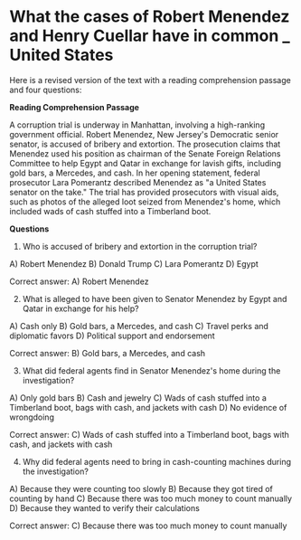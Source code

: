 # What the cases of Robert Menendez and Henry Cuellar have in common _ United States

Here is a revised version of the text with a reading comprehension passage and four questions:

**Reading Comprehension Passage**

A corruption trial is underway in Manhattan, involving a high-ranking government official. Robert Menendez, New Jersey's Democratic senior senator, is accused of bribery and extortion. The prosecution claims that Menendez used his position as chairman of the Senate Foreign Relations Committee to help Egypt and Qatar in exchange for lavish gifts, including gold bars, a Mercedes, and cash. In her opening statement, federal prosecutor Lara Pomerantz described Menendez as "a United States senator on the take." The trial has provided prosecutors with visual aids, such as photos of the alleged loot seized from Menendez's home, which included wads of cash stuffed into a Timberland boot.

**Questions**

1. Who is accused of bribery and extortion in the corruption trial?

A) Robert Menendez
B) Donald Trump
C) Lara Pomerantz
D) Egypt

Correct answer: A) Robert Menendez

2. What is alleged to have been given to Senator Menendez by Egypt and Qatar in exchange for his help?

A) Cash only
B) Gold bars, a Mercedes, and cash
C) Travel perks and diplomatic favors
D) Political support and endorsement

Correct answer: B) Gold bars, a Mercedes, and cash

3. What did federal agents find in Senator Menendez's home during the investigation?

A) Only gold bars
B) Cash and jewelry
C) Wads of cash stuffed into a Timberland boot, bags with cash, and jackets with cash
D) No evidence of wrongdoing

Correct answer: C) Wads of cash stuffed into a Timberland boot, bags with cash, and jackets with cash

4. Why did federal agents need to bring in cash-counting machines during the investigation?

A) Because they were counting too slowly
B) Because they got tired of counting by hand
C) Because there was too much money to count manually
D) Because they wanted to verify their calculations

Correct answer: C) Because there was too much money to count manually